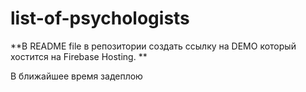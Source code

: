 # list-of-psychologists


**В README file в репозитории создать ссылку на DEMO который хостится на Firebase Hosting. **

В ближайшее время задеплою 
